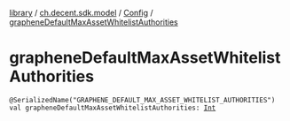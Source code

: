 [library](../../index.md) / [ch.decent.sdk.model](../index.md) / [Config](index.md) / [grapheneDefaultMaxAssetWhitelistAuthorities](./graphene-default-max-asset-whitelist-authorities.md)

# grapheneDefaultMaxAssetWhitelistAuthorities

`@SerializedName("GRAPHENE_DEFAULT_MAX_ASSET_WHITELIST_AUTHORITIES") val grapheneDefaultMaxAssetWhitelistAuthorities: `[`Int`](https://kotlinlang.org/api/latest/jvm/stdlib/kotlin/-int/index.html)